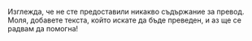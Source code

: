 Изглежда, че не сте предоставили никакво съдържание за превод. Моля, добавете текста, който искате да бъде преведен, и аз ще се радвам да помогна!